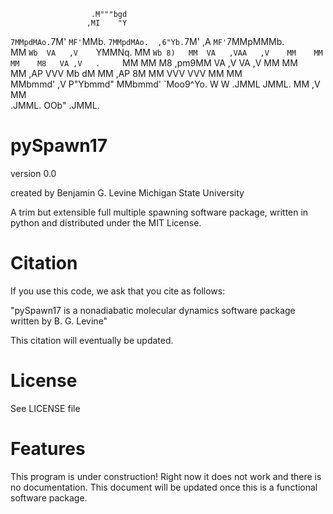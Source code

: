                                                                              
                                                                             
                      .M"""bgd                                               
                     ,MI    "Y                                               
`7MMpdMAo.`7M'   `MF'`MMb.   `7MMpdMAo.  ,6"Yb.`7M'    ,A    `MF'`7MMpMMMb.  
  MM   `Wb  VA   ,V    `YMMNq. MM   `Wb 8)   MM  VA   ,VAA   ,V    MM    MM  
  MM    M8   VA ,V   .     `MM MM    M8  ,pm9MM   VA ,V  VA ,V     MM    MM  
  MM   ,AP    VVV    Mb     dM MM   ,AP 8M   MM    VVV    VVV      MM    MM  
  MMbmmd'     ,V     P"Ybmmd"  MMbmmd'  `Moo9^Yo.   W      W     .JMML  JMML.
  MM         ,V                MM                                            
.JMML.    OOb"               .JMML.



pySpawn17
=========

version 0.0

created by
Benjamin G. Levine
Michigan State University

A trim but extensible full multiple spawning software package, written in python and distributed under the MIT License.


Citation
========

If you use this code, we ask that you cite as follows:

"pySpawn17 is a nonadiabatic molecular dynamics software package written by B. G. Levine"

This citation will eventually be updated.


License
=======

See LICENSE file


Features
========

This program is under construction!  Right now it does not work and there is no documentation.  This document will be updated once this is a functional software package.  





